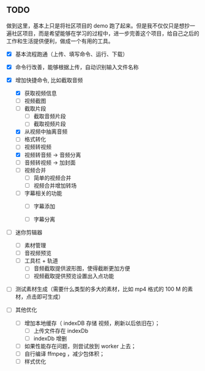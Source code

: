
## TODO
做到这里，基本上只是将社区项目的 demo 跑了起来。但是我不仅仅只是想抄一遍社区项目，而是希望能够在学习的过程中，进一步完善这个项目，给自己之后的工作和生活提供便利，做成一个有用的工具。

- [x] 基本流程跑通（上传、填写命令、运行、下载）
- [x] 命令行改善，能够根据上传，自动识别输入文件名称
- [x]  增加快捷命令, 比如截取音频
    - [x] 获取视频信息
    - [ ] 视频截图
    - [ ] 截取片段
      - [ ] 截取音频片段
      - [ ] 截取视频片段
    - [x] 从视频中抽离音频
    - [ ]  格式转化
      - [ ]  视频转视频
      - [x]  视频转音频  -> 音频分离
      - [ ]  音频转视频  -> 加封面
    - [ ] 视频合并
      - [ ] 简单的视频合并
      - [ ] 视频合并增加转场
    -  [ ] 字幕相关的功能
      - [ ] 字幕添加
      - [ ] 字幕分离

    
- [ ] 迷你剪辑器
    - [ ] 素材管理
    - [ ] 音视频预览
    - [ ] 工具栏 + 轨道
      - [ ] 音频截取提供波形图，使得截断更加方便
      - [ ] 视频截取提供预览设置出入点功能

- [ ] 测试素材生成（需要什么类型的多大的素材，比如 mp4 格式的 100 M 的素材，点击即可生成）

- [ ] 其他优化
  - [ ] 增加本地缓存（ indexDB 存储 视频，刷新以后依旧在）；
      - [ ] 上传文件存在 indexDb
      - [ ] indexDb 增删
  - [ ] 如果性能存在问题，则尝试放到 worker 上去；
  - [ ] 自行编译 ffmpeg ，减少包体积；
  - [ ] 样式优化
